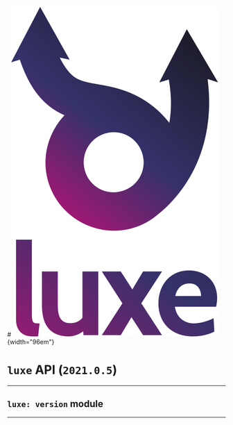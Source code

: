 #![](../images/luxe-dark.svg){width="96em"}

# `luxe` API (`2021.0.5`)  


---

## `luxe: version` module


---

